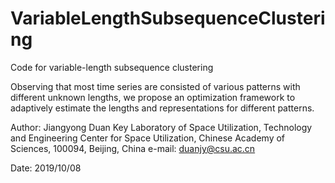 # VariableLengthSubsequenceClustering
Code for variable-length subsequence clustering

Observing that most time series are consisted of various patterns with different unknown lengths, we propose an optimization framework to adaptively estimate the lengths and
representations for different patterns.

Author: Jiangyong Duan
	Key Laboratory of Space Utilization, Technology and Engineering Center for Space Utilization, Chinese Academy of Sciences, 100094, Beijing, China
        e-mail: duanjy@csu.ac.cn

Date: 2019/10/08
